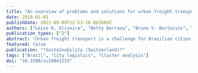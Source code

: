 ```yaml
---
title: "An overview of problems and solutions for urban freight transport in Brazilian cities"
date: 2018-01-01
publishDate: 2021-09-09T12:53:16.663669Z
authors: ["Leise K. Oliveira", "Betty Barraza", "Bruno V. Bertocini", "Cassiano A. Isler", "Dannúbia R. Pires", "Ellen C.N. Madalon", "Jéssica Lima", "José G.V. Vieira", "Leonardo H. Meira", "Lilian S.F.P. Bracarense", "Renata A. Bandeira", "Renata L.M. Oliveira", "Suellem Ferreira"]
publication_types: ["2"]
abstract: "Urban freight transport is a challenge for Brazilian cities due to the lack of adequate planning for freight flow movement. Public managers also show negligence and a lack of awareness when dealing with urban logistics. Decision-support data on urban freight transport are still scarce, despite being of fundamental value to economic development. With this in mind, this paper presents problems and solutions regarding urban freight transport in Brazilian cities. Data were obtained through a survey conducted in nine cities and analysed by means of descriptive statistics and the successive intervals method. Additionally, a cluster analysis was performed to identify patterns regarding the typical characteristics of each city in order to compare and generalise the perception of retailers regarding problems and solutions at the national level. The results indicate divergent opinions among retailers from different cities, even from cities with similar socioeconomic profiles and urban dynamics. The municipalities which demonstrated the most similarities were (i) Betim and Niteroi, in the Southeast of Brazil; (ii) Palmas and Quixada, in the North and Northeast, respectively; and (iii) Palmas and Caruaru, also in the North and Northeast. The results reinforce the importance of studying the local context and involving stakeholders in the process of planning urban logistics solutions."
featured: false
publication: "*Sustainability (Switzerland)*"
tags: ["Brazil", "City logistics", "Cluster analysis"]
doi: "10.3390/su10041233"
---
```


